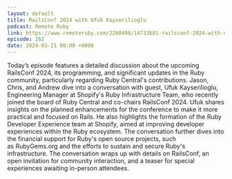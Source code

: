 ```yaml
---
layout: default
title: RailsConf 2024 with Ufuk Kayserilioglu
podcast: Remote Ruby
link: https://www.remoteruby.com/2260490/14733681-railsconf-2024-with-ufuk-kayserilioglu
episode: 262
date: 2024-03-21 00:00 +0000
---
```


Today’s episode features a detailed discussion about the upcoming RailsConf 2024, its programming, and significant updates in the Ruby community, particularly regarding  Ruby Central's contributions. Jason, Chris, and Andrew dive into a conversation with guest, Ufuk Kayserilioglu, Engineering Manager at Shopify's Ruby Infrastructure Team, who recently joined the board of Ruby Central and co-chairs RailsConf 2024. Ufuk shares insights on the planned enhancements for the conference to make it more practical and focused on Rails. He also highlights the formation of the Ruby Developer Experience team at Shopify, aimed at improving developer experiences within the Ruby ecosystem. The conversation further dives into the financial support for Ruby's open source projects, such as RubyGems.org and the efforts to sustain and secure Ruby's infrastructure. The conversation wraps up with details on RailsConf, an open invitation for community interaction, and a teaser for special experiences awaiting in-person attendees.

